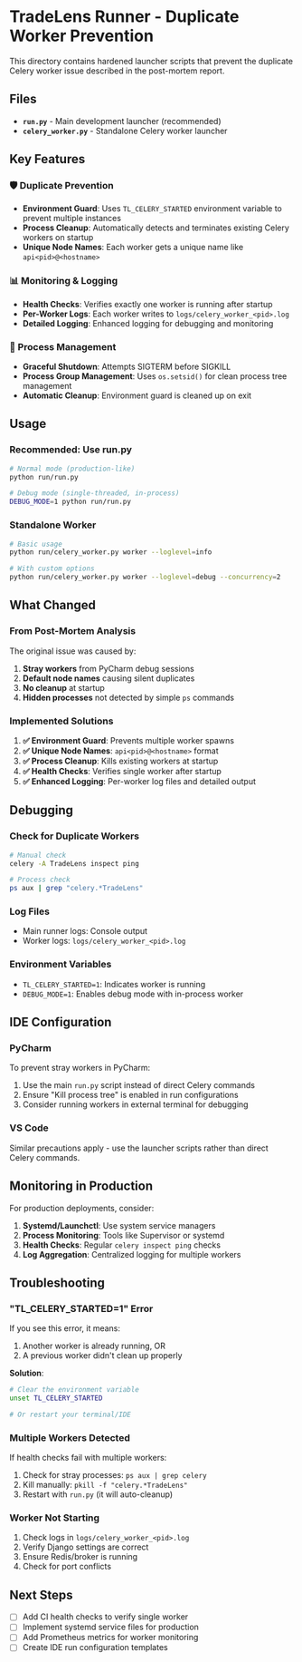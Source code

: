 # TradeLens Runner - Duplicate Worker Prevention

This directory contains hardened launcher scripts that prevent the duplicate Celery worker issue described in the post-mortem report.

## Files

- **`run.py`** - Main development launcher (recommended)
- **`celery_worker.py`** - Standalone Celery worker launcher

## Key Features

### 🛡️ Duplicate Prevention
- **Environment Guard**: Uses `TL_CELERY_STARTED` environment variable to prevent multiple instances
- **Process Cleanup**: Automatically detects and terminates existing Celery workers on startup
- **Unique Node Names**: Each worker gets a unique name like `api<pid>@<hostname>`

### 📊 Monitoring & Logging
- **Health Checks**: Verifies exactly one worker is running after startup
- **Per-Worker Logs**: Each worker writes to `logs/celery_worker_<pid>.log`
- **Detailed Logging**: Enhanced logging for debugging and monitoring

### 🔧 Process Management
- **Graceful Shutdown**: Attempts SIGTERM before SIGKILL
- **Process Group Management**: Uses `os.setsid()` for clean process tree management
- **Automatic Cleanup**: Environment guard is cleaned up on exit

## Usage

### Recommended: Use run.py
```bash
# Normal mode (production-like)
python run/run.py

# Debug mode (single-threaded, in-process)
DEBUG_MODE=1 python run/run.py
```

### Standalone Worker
```bash
# Basic usage
python run/celery_worker.py worker --loglevel=info

# With custom options
python run/celery_worker.py worker --loglevel=debug --concurrency=2
```

## What Changed

### From Post-Mortem Analysis
The original issue was caused by:
1. **Stray workers** from PyCharm debug sessions
2. **Default node names** causing silent duplicates
3. **No cleanup** at startup
4. **Hidden processes** not detected by simple `ps` commands

### Implemented Solutions
1. **✅ Environment Guard**: Prevents multiple worker spawns
2. **✅ Unique Node Names**: `api<pid>@<hostname>` format
3. **✅ Process Cleanup**: Kills existing workers at startup
4. **✅ Health Checks**: Verifies single worker after startup
5. **✅ Enhanced Logging**: Per-worker log files and detailed output

## Debugging

### Check for Duplicate Workers
```bash
# Manual check
celery -A TradeLens inspect ping

# Process check
ps aux | grep "celery.*TradeLens"
```

### Log Files
- Main runner logs: Console output
- Worker logs: `logs/celery_worker_<pid>.log`

### Environment Variables
- `TL_CELERY_STARTED=1`: Indicates worker is running
- `DEBUG_MODE=1`: Enables debug mode with in-process worker

## IDE Configuration

### PyCharm
To prevent stray workers in PyCharm:
1. Use the main `run.py` script instead of direct Celery commands
2. Ensure "Kill process tree" is enabled in run configurations
3. Consider running workers in external terminal for debugging

### VS Code
Similar precautions apply - use the launcher scripts rather than direct Celery commands.

## Monitoring in Production

For production deployments, consider:
1. **Systemd/Launchctl**: Use system service managers
2. **Process Monitoring**: Tools like Supervisor or systemd
3. **Health Checks**: Regular `celery inspect ping` checks
4. **Log Aggregation**: Centralized logging for multiple workers

## Troubleshooting

### "TL_CELERY_STARTED=1" Error
If you see this error, it means:
1. Another worker is already running, OR
2. A previous worker didn't clean up properly

**Solution**: 
```bash
# Clear the environment variable
unset TL_CELERY_STARTED

# Or restart your terminal/IDE
```

### Multiple Workers Detected
If health checks fail with multiple workers:
1. Check for stray processes: `ps aux | grep celery`
2. Kill manually: `pkill -f "celery.*TradeLens"`
3. Restart with `run.py` (it will auto-cleanup)

### Worker Not Starting
1. Check logs in `logs/celery_worker_<pid>.log`
2. Verify Django settings are correct
3. Ensure Redis/broker is running
4. Check for port conflicts

## Next Steps

- [ ] Add CI health checks to verify single worker
- [ ] Implement systemd service files for production
- [ ] Add Prometheus metrics for worker monitoring
- [ ] Create IDE run configuration templates 